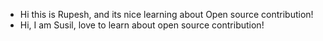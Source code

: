 * Hi this is Rupesh, and its nice learning about Open source contribution!
* Hi, I am Susil, love to learn about open source contribution! 